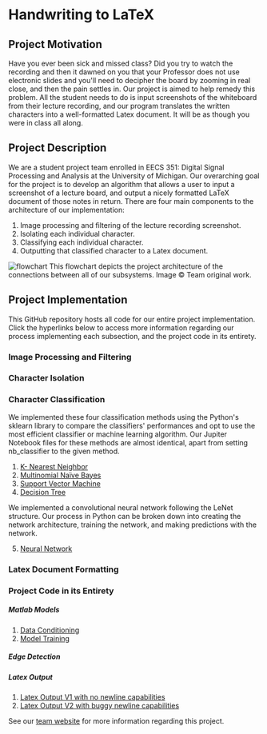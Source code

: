 # Handwriting to LaTeX
## Project Motivation
Have you ever been sick and missed class? Did you try to watch the recording and then it dawned on you that your Professor does not use electronic slides and you'll need to decipher the board by zooming in real close, and then the pain settles in. Our project is aimed to help remedy this problem.  All the student needs to do is input screenshots of the whiteboard from their lecture recording, and our program translates the written characters into a well-formatted Latex document. It will be as though you were in class all along.  

## Project Description

We are a student project team enrolled in EECS 351: Digital Signal Processing and Analysis at the University of Michigan.
Our overarching goal for the project is to develop an algorithm that allows a user to input a screenshot of a lecture board, and output a nicely formatted LaTeX document of those notes in return. There are four main components to the architecture of our implementation:
1. Image processing and filtering of the lecture recording screenshot.
2. Isolating each individual character.
3. Classifying each individual character.
4. Outputting that classified character to a Latex document.

![flowchart](https://user-images.githubusercontent.com/84528674/165018351-2b05c0e2-7967-49e4-bc2d-b2d0b41fc758.jpg)
This flowchart depicts the project architecture of the connections between all of our subsystems. Image © Team original work.


## Project Implementation

This GitHub repository hosts all code for our entire project implementation. Click the hyperlinks below to access more information regarding our process implementing each subsection, and the project code in its entirety. 

### Image Processing and Filtering


### Character Isolation


### Character Classification
We implemented these four classification methods using the Python's sklearn library to compare the classifiers' performances and opt to use the most efficient classifier or machine learning algorithm. Our Jupiter Notebook files for these methods are almost identical, apart from setting nb_classifier to the given method.
1. [K- Nearest Neighbor](https://github.com/EmiliaPsacharopoulos/HandwritingToLatex/blob/main/KNearestNeighbors.ipynb)
2. [Multinomial Naïve Bayes](https://github.com/EmiliaPsacharopoulos/HandwritingToLatex/blob/main/GaussianNB.ipynb)
3. [Support Vector Machine](https://github.com/EmiliaPsacharopoulos/HandwritingToLatex/blob/main/SVM.ipynb)
4. [Decision Tree](https://github.com/EmiliaPsacharopoulos/HandwritingToLatex/blob/main/DecisionTree.ipynb)

We implemented a convolutional neural network following the LeNet structure. Our process in Python can be broken down into creating the network architecture, training the network, and making predictions with the network.

5. [Neural Network](https://github.com/EmiliaPsacharopoulos/HandwritingToLatex/blob/main/LeNet_CNN)

### Latex Document Formatting


###  Project Code in its Entirety



##### Matlab Models
1. [Data Conditioning](https://github.com/EmiliaPsacharopoulos/HandwritingToLatex/blob/main/data_conditioning.m)
2. [Model Training](https://github.com/EmiliaPsacharopoulos/HandwritingToLatex/blob/main/train_test.m)

##### Edge Detection

##### Latex Output
1. [Latex Output V1 with no newline capabilities](https://github.com/EmiliaPsacharopoulos/HandwritingToLatex/blob/main/projectPDF.m)
2. [Latex Output V2 with buggy newline capabilities]()


See our [team website](https://sites.google.com/umich.edu/eecs-351-handwriting-to-latex/home?authuser=0) for more information regarding this project.
